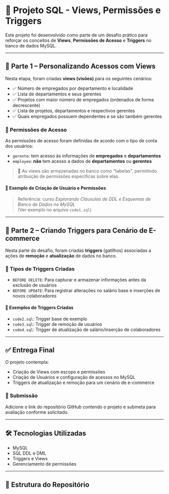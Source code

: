 # 💼 Projeto SQL - Views, Permissões e Triggers

Este projeto foi desenvolvido como parte de um desafio prático para reforçar os conceitos de **Views**, **Permissões de Acesso** e **Triggers** no banco de dados MySQL.

---

## 📌 Parte 1 – Personalizando Acessos com Views

Nesta etapa, foram criadas **views (visões)** para os seguintes cenários:

- ✅ Número de empregados por departamento e localidade
- ✅ Lista de departamentos e seus gerentes
- ✅ Projetos com maior número de empregados (ordenados de forma decrescente)
- ✅ Lista de projetos, departamentos e respectivos gerentes
- ✅ Quais empregados possuem dependentes e se são também gerentes

### 🔐 Permissões de Acesso

As permissões de acesso foram definidas de acordo com o tipo de conta dos usuários:

- `gerente`: tem acesso às informações de **empregados** e **departamentos**
- `employee`: **não** tem acesso a dados de **departamentos** ou **gerentes**

> 📌 As views são armazenadas no banco como "tabelas", permitindo atribuição de permissões específicas sobre elas.

#### 📎 Exemplo de Criação de Usuário e Permissões

> Referência: curso *Explorando Cláusulas de DDL e Esquemas de Banco de Dados no MySQL*  
> (Ver exemplo no arquivo `code1.sql`)

---

## 🛒 Parte 2 – Criando Triggers para Cenário de E-commerce

Nesta parte do desafio, foram criadas **triggers** (gatilhos) associadas a ações de **remoção** e **atualização** de dados no banco.

### 🔄 Tipos de Triggers Criadas

- `BEFORE DELETE`: Para capturar e armazenar informações antes da exclusão de usuários
- `BEFORE UPDATE`: Para registrar alterações no salário base e inserções de novos colaboradores

#### 📎 Exemplos de Triggers Criadas

- `code2.sql`: Trigger base de exemplo
- `code3.sql`: Trigger de remoção de usuários
- `code4.sql`: Trigger de atualização de salário/inserção de colaboradores

---

## ✅ Entrega Final

O projeto contempla:

- Criação de Views com escopo e permissões
- Criação de Usuários e configuração de acessos no MySQL
- Triggers de atualização e remoção para um cenário de e-commerce

### 📎 Submissão

Adicione o link do repositório GitHub contendo o projeto e submeta para avaliação conforme solicitado.

---

## 🛠️ Tecnologias Utilizadas

- MySQL
- SQL DDL e DML
- Triggers e Views
- Gerenciamento de permissões

---

## 📁 Estrutura do Repositório

